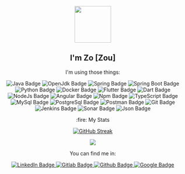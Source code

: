 <div id="header" align="center">
  <img src="https://media.giphy.com/media/v1.Y2lkPTc5MGI3NjExbWN0Z2JwdG0yeGk4NXFmcTJpYW02amg2MG1mcXhvd2xrOTRyZjRnaiZlcD12MV9pbnRlcm5hbF9naWZfYnlfaWQmY3Q9Zw/iDOOSqoC0k3VeT9rd5/giphy.gif" width="100"/>
  <h2>I'm Zo [Zou] </h2>
</div>

<div id="body" align="center"> 
  <div>
  <p> I'm using those things: </p>
  <p>
    <img src="https://img.shields.io/badge/Java-orange?logo=openjdk&logoColor=white" alt="Java Badge"/>
    <img src="https://img.shields.io/badge/OpenJdk-orange?logo=openjdk&logoColor=white" alt="OpenJdk Badge"/>
    <img src="https://img.shields.io/badge/Spring-green?logo=spring&logoColor=white" alt="Spring Badge"/>
    <img src="https://img.shields.io/badge/SpringBoot-green?logo=springboot&logoColor=white" alt="Spring Boot Badge"/>
    <img src="https://img.shields.io/badge/Python-yellow?logo=python&logoColor=white" alt="Python Badge"/>
    <img src="https://img.shields.io/badge/Docker-blue?logo=docker&logoColor=white" alt="Docker Badge"/>
    <img src="https://img.shields.io/badge/Flutter-blue?logo=flutter&logoColor=white" alt="Flutter Badge"/>
    <img src="https://img.shields.io/badge/Dart-blue?logo=dart&logoColor=white" alt="Dart Badge"/>
    <img src="https://img.shields.io/badge/NodeJs-green?logo=node&logoColor=white" alt="NodeJs Badge"/>
    <img src="https://img.shields.io/badge/Angular-red?logo=angular&logoColor=white" alt="Angular Badge"/>
    <img src="https://img.shields.io/badge/npm-red?logo=npm&logoColor=white" alt="Npm Badge"/>
    <img src="https://img.shields.io/badge/TypeScript-blue?logo=typescript&logoColor=white" alt="TypeScript Badge"/>
    <img src="https://img.shields.io/badge/MySql-blue?logo=mysql&logoColor=white" alt="MySql Badge"/>
    <img src="https://img.shields.io/badge/PostgreSql-blue?logo=postgresql&logoColor=white" alt="PostgreSql Badge"/>
    <img src="https://img.shields.io/badge/Postman-orange?logo=postman&logoColor=white" alt="Postman Badge"/>
    <img src="https://img.shields.io/badge/Git-orange?logo=git&logoColor=white" alt="Git Badge"/>    
    <img src="https://img.shields.io/badge/Jenkins-grey?logo=jenkins&logoColor=white" alt="Jenkins Badge"/>
    <img src="https://img.shields.io/badge/Sonar-purple?logo=sonar&logoColor=white" alt="Sonar Badge"/>
    <img src="https://img.shields.io/badge/Json-grey?logo=json&logoColor=white" alt="Json Badge"/>
  </p>
    </div>
  <div>
    <p> :fire: My Stats </p>
    <a href="https://git.io/streak-stats"><img src="https://github-readme-streak-stats.herokuapp.com?user=zoufab&theme=dark&hide_border=true&border_radius=5.4&date_format=j%20M%5B%20Y%5D&mode=weekly" alt="GitHub Streak" /></a>
    <p>
      <a href="https://github.com/anuraghazra/github-readme-stats"><img src="https://github-readme-stats.vercel.app/api?username=zoufab&show_icons=true&theme=transparent&border_radius=5.4&hide_border=true&card_width=550px" /></a>
    </p>
  </div>
</div>

<div id="footer" align="center">
  <p> You can find me in:</p>
  <p>
    <a href="https://www.linkedin.com/in/zo-fabrice-rabarijaona-52415459">
      <img src="https://img.shields.io/badge/LinkedIn-blue?style=for-the-badge&logo=linkedin&logoColor=white" alt="LinkedIn Badge"/>
    </a>
    <a href="https://gitlab.com/zo.fabrice"> 
      <img src="https://img.shields.io/badge/Gitlab-orange?style=for-the-badge&logo=gitlab&logoColor=white" alt="Gitlab Badge"/>
    </a>
    <a href="https://github.com/zoufab">
      <img src="https://img.shields.io/badge/Github-black?style=for-the-badge&logoColor=white&logo=github" alt="Github Badge"/>
    </a>
    <a href="https://g.dev/zoufab">
      <img src="https://img.shields.io/badge/Google-red?style=for-the-badge&logoColor=white&logo=google" alt="Google Badge"/>
    </a>
    
  </p>
</div>

<!--
**zoufab/zoufab** is a ✨ _special_ ✨ repository because its `README.md` (this file) appears on your GitHub profile.

Here are some ideas to get you started:

- 🔭 I’m currently working on ...
- 🌱 I’m currently learning ...
- 👯 I’m looking to collaborate on ...
- 🤔 I’m looking for help with ...
- 💬 Ask me about ...
- 📫 How to reach me: ...
- 😄 Pronouns: ...
- ⚡ Fun fact: ...
-->
